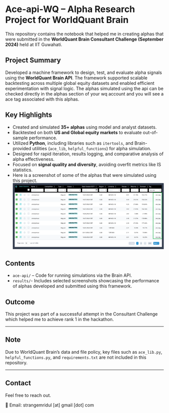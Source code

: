 # Ace-api-WQ – Alpha Research Project for WorldQuant Brain

This repository contains the notebook that helped me in creating alphas that were submitted in the **WorldQuant Brain Consultant Challenge (September 2024)** held at IIT Guwahati.

## Project Summary

Developed a machine framework to design, test, and evaluate alpha signals using the **WorldQuant Brain API**. The framework supported scalable backtesting across multiple global equity datasets and enabled efficient experimentation with signal logic.
The alphas simulated using the api can be checked directly in the alphas section of your wq account and you will see a ace tag associated with this alphas.

## Key Highlights

- Created and simulated **35+ alphas** using model and analyst datasets.
- Backtested on both **US and Global equity markets** to evaluate out-of-sample performance.
- Utilized **Python**, including libraries such as `itertools`, and Brain-provided utilities (`ace_lib`, `helpful_functions`) for alpha simulation.
- Designed for rapid iteration, results logging, and comparative analysis of alpha effectiveness.
- Focused on **signal quality and diversity**, avoiding overfit metrics like IS statistics.
- Here is a screenshot of some of the alphas that were simulated using this project.
  ![Alpha Screenshot](results/alpha1_result.png)

## Contents

- `ace-api/` – Code for running simulations via the Brain API.
- `results/`- Includes selected screenshots showcasing the performance of alphas developed and submitted using this framework.

## Outcome

This project was part of a successful attempt in the Consultant Challenge which helped me to achieve rank 1 in the hackathon.

---

## Note

Due to WorldQuant Brain’s data and file policy, key files such as `ace_lib.py`, `helpful_functions.py`, and `requirements.txt` are not included in this repository.

---

## Contact

Feel free to reach out.

📧 Email: strangemridul [at] gmail [dot] com

